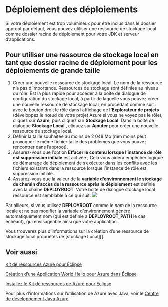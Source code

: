 <properties
    pageTitle="Déploiement des déploiements"
    description="Découvrez comment déployer des déploiements à l’aide de la boîte à outils Azure pour Eclipse."
    services=""
    documentationCenter="java"
    authors="rmcmurray"
    manager="wpickett"
    editor=""/>

<tags
    ms.service="multiple"
    ms.workload="na"
    ms.tgt_pltfrm="multiple"
    ms.devlang="Java"
    ms.topic="article"
    ms.date="08/11/2016" 
    ms.author="robmcm"/>

<!-- Legacy MSDN URL = https://msdn.microsoft.com/library/azure/dn268601.aspx -->

# <a name="deploying-large-deployments"></a>Déploiement des déploiements #

Si votre déploiement est trop volumineux pour être inclus dans le dossier approot par défaut, vous pouvez utiliser une ressource de stockage local comme dossier racine de déploiement pour votre JDK et serveur d’applications.

## <a name="to-use-a-local-storage-resource-as-the-deployment-root-folder-for-large-deployments"></a>Pour utiliser une ressource de stockage local en tant que dossier racine de déploiement pour les déploiements de grande taille ##

1. Créer une nouvelle ressource de stockage local. Le nom de la ressource n’a pas d’importance. Ressources de stockage sont définies au niveau du rôle. Est la plus rapide pour accéder à la boîte de dialogue de configuration du stockage local, à partir de laquelle vous pouvez créer une nouvelle ressource de stockage local, en procédant comme suit : avec le bouton droit le rôle dans l’affichage de **l’Explorateur de projets** (développez le nœud de votre projet Azure si vous ne voyez pas le rôle), cliquez sur **Azure**, puis cliquez sur **Stockage Local**. Dans la boîte de dialogue **Stockage Local** , cliquez sur **Ajouter** pour créer une nouvelle ressource de stockage local.
1. Définir la taille souhaitée au moins de 2 048 Mo (rien moins peut provoquer le même fichier taille des problèmes que vous pouvez rencontrer dans l’approot).
1. Assurez-vous que l’option **Effacer le contenu lorsque l’instance de rôle est suppression initiale** est activée ; Cela vous aidera empêcher logique de démarrage de déploiement de s’exécuter dans les conflits avec les fichiers existants dans la ressource lorsque l’instance de rôle est suppression initiale.
1. Assurez-vous que la valeur de la **variable d’environnement le stockage de chemin d’accès de la ressource après le déploiement** est définie avec la chaîne **DEPLOYROOT**. Votre boîte de dialogue stockage local ressource est semblable à ce qui suit.
    ![][ic667943]

Par ailleurs, si vous utilisez **DEPLOYROOT** comme le *nom* de la ressource locale et ne pas modifier la variable d’environnement généré automatiquement nom (qui est définie à **DEPLOYROOT_PATH** le cas échéant), qui envisageable ainsi que votre application.

Vous trouverez plus d’informations sur la création d’une ressource de stockage local propriétés de [stockage Local][].

## <a name="see-also"></a>Voir aussi ##

[Kit de ressources Azure pour Éclipse][]

[Création d’une Application World Hello pour Azure dans Éclipse][]

[Installez le Kit de ressources de Azure pour Éclipse][] 

Pour plus d’informations sur l’utilisation de Azure avec Java, voir le [Centre de développement Java Azure][].

<!-- URL List -->

[Centre de développement Java Azure]: http://go.microsoft.com/fwlink/?LinkID=699547
[Kit de ressources Azure pour Éclipse]: http://go.microsoft.com/fwlink/?LinkID=699529
[Création d’une Application World Hello pour Azure dans Éclipse]: http://go.microsoft.com/fwlink/?LinkID=699533
[Installez le Kit de ressources de Azure pour Éclipse]: http://go.microsoft.com/fwlink/?LinkId=699546
[Propriétés du stockage local]: http://go.microsoft.com/fwlink/?LinkID=699525#local_storage_properties

<!-- IMG List -->

[ic667943]: ./media/azure-toolkit-for-eclipse-deploying-large-deployments/ic667943.png
